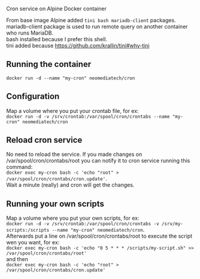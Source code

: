Cron service on Alpine Docker container

From base image Alpine added `tini bash mariadb-client` packages.  
mariadb-client package is used to run remote query on another container who runs MariaDB.  
bash installed because I prefer this shell.  
tini added because https://github.com/krallin/tini#why-tini  

## Running the container
`docker run -d --name "my-cron" neomediatech/cron`  

## Configuration
Map a volume where you put your crontab file, for ex:  
`docker run -d -v /srv/crontab:/var/spool/cron/crontabs --name "my-cron" neomediatech/cron`  

## Reload cron service
No need to reload the service. If you made changes on /var/spool/cron/crontabs/root you can notify it to cron service running this command:  
`docker exec my-cron bash -c 'echo "root" > /var/spool/cron/crontabs/cron.update'`.  
Wait a minute (really) and cron will get the changes.  

## Running your own scripts
Map a volume where you put your own scripts, for ex:  
`docker run -d -v /srv/crontab:/var/spool/cron/crontabs -v /srv/my-scripts:/scripts --name "my-cron" neomediatech/cron`.  
Afterwards put a line on /var/spool/cron/crontabs/root to execute the script wen you want, for ex:  
`docker exec my-cron bash -c 'echo "0 5 * * * /scripts/my-script.sh" >> /var/spool/cron/crontabs/root'`  
and then  
`docker exec my-cron bash -c 'echo "root" > /var/spool/cron/crontabs/cron.update'`
